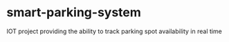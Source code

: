 # smart-parking-system
IOT project providing the ability to track parking spot availability in real time
